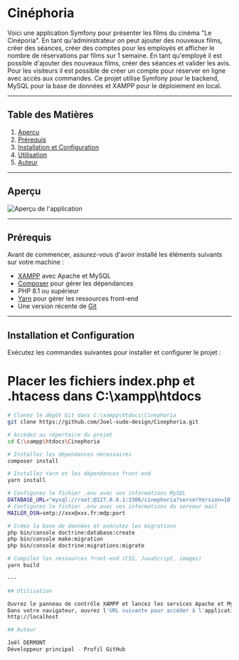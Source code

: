 # Cinéphoria

Voici une application Symfony pour présenter les films du cinéma "Le Cinéporia". En tant qu'administrateur on peut ajouter des nouveaux films, créer des séances, créer des comptes pour les employés et afficher le nombre de réservations par films sur 1 semaine. En tant qu'employé il est possible d'ajouter des nouveaux films, créer des séances et valider les avis. Pour les visiteurs il est possible de créer un compte pour réserver en ligne avec accès aux commandes.  Ce projet utilise Symfony pour le backend, MySQL pour la base de données et XAMPP pour le déploiement en local.

---

## Table des Matières

1. [Aperçu](#aperçu)
2. [Prérequis](#prérequis)
3. [Installation et Configuration](#installation-et-configuration)
4. [Utilisation](#utilisation)
5. [Auteur](#auteur)

---

## Aperçu

![Aperçu de l'application](aperçu.png)
  
---

## Prérequis

Avant de commencer, assurez-vous d'avoir installé les éléments suivants sur votre machine :

- [XAMPP](https://www.apachefriends.org/) avec Apache et MySQL
- [Composer](https://getcomposer.org/) pour gérer les dépendances
- PHP 8.1 ou supérieur
- [Yarn](https://classic.yarnpkg.com/en/docs/install) pour gérer les ressources front-end
- Une version récente de [Git](https://git-scm.com/)

---

## Installation et Configuration

Exécutez les commandes suivantes pour installer et configurer le projet :

# Placer les fichiers index.php et .htacess dans C:\xampp\htdocs

```bash
# Clonez le dépôt Git dans C:\xampp\htdocs\Cinephoria
git clone https://github.com/Joel-sudo-design/Cinephoria.git

# Accédez au répertoire du projet
cd C:\xampp\htdocs\Cinephoria

# Installez les dépendances nécessaires
composer install

# Installez Yarn et les dépendances front-end
yarn install

# Configurez le fichier .env avec vos informations MySQL
DATABASE_URL="mysql://root:@127.0.0.1:3306/cinephoria?serverVersion=10.4.32-MariaDB"
# Configurez le fichier .env avec vos informations du serveur mail
MAILER_DSN=smtp://xxx@xxx.fr:mdp:port

# Créez la base de données et exécutez les migrations
php bin/console doctrine:database:create
php bin/console make:migration
php bin/console doctrine:migrations:migrate

# Compilez les ressources front-end (CSS, JavaScript, images)
yarn build

---

## Utilisation

Ouvrez le panneau de contrôle XAMPP et lancez les services Apache et MySQL.  
Dans votre navigateur, ouvrez l'URL suivante pour accéder à l'application :  
http://localhost

## Auteur

Joël DERMONT  
Développeur principal - Profil GitHub


